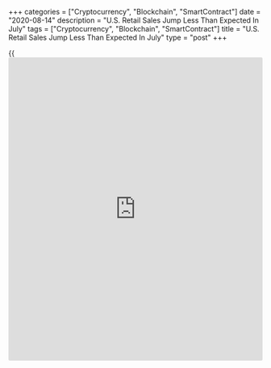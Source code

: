 +++
categories = ["Cryptocurrency", "Blockchain", "SmartContract"]
date = "2020-08-14"
description = "U.S. Retail Sales Jump Less Than Expected In July"
tags = ["Cryptocurrency", "Blockchain", "SmartContract"]
title = "U.S. Retail Sales Jump Less Than Expected In July"
type = "post"
+++

{{<iframe id="large-banner" src="https://www.bounty.group/#slide=9.0" width="100%" height="600" scrolling="no" style="border: 0px solid rgb(216, 221, 230); border-radius: 3px;">}}

With a pullback in auto sales partly offsetting strength in other areas,
the Commerce Department released a report on Friday showing U.S. retail
sales increased by less than expected in the month of July.

The Commerce Department said retail sales advanced by 1.2 percent in
July after soaring by an upwardly revised 8.4 percent in June.

Economists had expected retail sales to jump by 1.9 percent compared to
the 7.5 percent spike originally reported for the previous month.

Excluding sales by motor vehicle and parts dealers, retail sales surged
up by 1.9 percent in July after skyrocketing by 8.3 percent in June. Ex-
auto sales were expected to increase by 1.3 percent.

For comments and feedback [contact](https://www.playgroundfx.com/contact/): editorial@rtt[news](https://www.letsplayfx.com/blog/forex-news-website/).com

[Economic News][1]

 **What parts of the world are seeing the best (and worst) economic
performances lately? Click[here][2] to check out our [Econ Scorecard][2]
and find out! See up-to-the-moment [ranking](https://www.playgroundfx.com/blog/crypto-exchange-ranking/)s for the best and worst
performers in [GDP][2], [unemployment rate][3], [inflation][4] and much
more.**

   1. www.rtt[news](https://www.letsplayfx.com/blog/forex-news-website/).com/Content/EconomicNews.aspx
   2. www.rtt[news](https://www.letsplayfx.com/blog/forex-news-website/).com/economic-scorecard/world-rank/GDP/highest-performance.aspx
   3. www.rtt[news](https://www.letsplayfx.com/blog/forex-news-website/).com/economic-scorecard/world-rank/unemployment-rate/lowest-performance.aspx
   4. www.rtt[news](https://www.letsplayfx.com/blog/forex-news-website/).com/economic-scorecard/world-rank/CPI/highest-performance.aspx